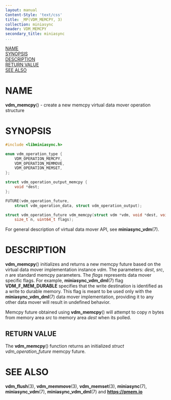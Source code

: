 ```yaml
---
layout: manual
Content-Style: 'text/css'
title: _MP(VDM_MEMCPY, 3)
collection: miniasync
header: VDM_MEMCPY
secondary_title: miniasync
...
```


[comment]: <> (SPDX-License-Identifier: BSD-3-Clause)
[comment]: <> (Copyright 2022, Intel Corporation)

[comment]: <> (vdm_memcpy.3 -- man page for miniasync vdm_memcpy operation)

[NAME](#name)<br />
[SYNOPSIS](#synopsis)<br />
[DESCRIPTION](#description)<br />
[RETURN VALUE](#return-value)<br />
[SEE ALSO](#see-also)<br />

# NAME #

**vdm_memcpy**() - create a new memcpy virtual data mover operation structure

# SYNOPSIS #

```c
#include <libminiasync.h>

enum vdm_operation_type {
	VDM_OPERATION_MEMCPY,
	VDM_OPERATION_MEMMOVE,
	VDM_OPERATION_MEMSET,
};

struct vdm_operation_output_memcpy {
	void *dest;
};

FUTURE(vdm_operation_future,
	struct vdm_operation_data, struct vdm_operation_output);

struct vdm_operation_future vdm_memcpy(struct vdm *vdm, void *dest, void *src,
	size_t n, uint64_t flags);
```

For general description of virtual data mover API, see **miniasync_vdm**(7).

# DESCRIPTION #

**vdm_memcpy**() initializes and returns a new memcpy future based on the virtual data mover
implementation instance *vdm*. The parameters: *dest*, *src*, *n* are standard memcpy parameters.
The *flags* represents data mover specific flags. For example, **miniasync_vdm_dml**(7) flag
**VDM_F_MEM_DURABLE** specifies that the write destination is identified as a write
to durable memory. This flag is meant to be used only with the **miniasync_vdm_dml**(7) data mover
implementation, providing it to any other data mover will result in undefined behavior.

Memcpy future obtained using **vdm_memcpy**() will attempt to copy *n* bytes from memory area
*src* to memory area *dest* when its polled.

## RETURN VALUE ##

The **vdm_memcpy**() function returns an initialized *struct vdm_operation_future* memcpy future.

# SEE ALSO #

**vdm_flush**(3), **vdm_memmove**(3), **vdm_memset**(3), **miniasync**(7), **miniasync_vdm**(7),
**miniasync_vdm_dml**(7) and **<https://pmem.io>**
